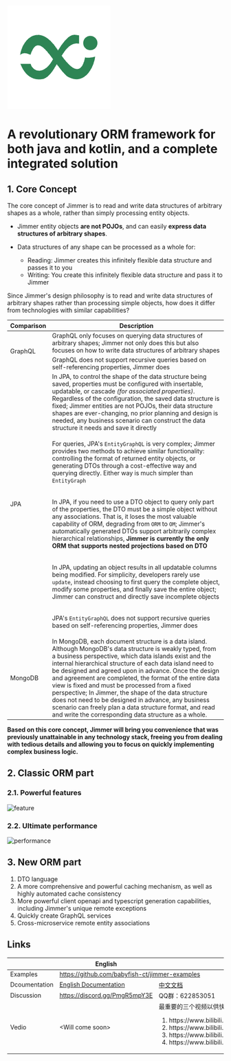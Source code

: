 
[![logo](logo.png)](https://babyfish-ct.github.io/jimmer/)

# A revolutionary ORM framework for both java and kotlin, and a complete integrated solution

## 1. Core Concept

The core concept of Jimmer is to read and write data structures of arbitrary shapes as a whole, rather than simply processing entity objects.

-   Jimmer entity objects **are not POJOs**, and can easily **express data structures of arbitrary shapes**.

-   Data structures of any shape can be processed as a whole for:

    -   Reading: Jimmer creates this infinitely flexible data structure and passes it to you
    -   Writing: You create this infinitely flexible data structure and pass it to Jimmer

Since Jimmer's design philosophy is to read and write data structures of arbitrary shapes rather than processing simple objects, how does it differ from technologies with similar capabilities?

<table>
<thead>
<tr>
<th>Comparison</th>
<th>Description</th>
</tr>
</thead>
<tbody>
<tr>
<td rowspan="2">GraphQL</td>
<td>GraphQL only focuses on querying data structures of arbitrary shapes; Jimmer not only does this but also focuses on how to write data structures of arbitrary shapes</td>
</tr>
<tr>
<td>GraphQL does not support recursive queries based on self-referencing properties, Jimmer does</td>
</tr>
<tr>
<td rowspan="5">JPA</td>
<td>In JPA, to control the shape of the data structure being saved, properties must be configured with insertable, updatable, or cascade <i>(for associated properties)</i>.
Regardless of the configuration, the saved data structure is fixed; Jimmer entities are not POJOs, their data structure shapes are ever-changing,
no prior planning and design is needed, any business scenario can construct the data structure it needs and save it directly</td>
</tr>
<tr>
<td>

For queries, JPA's `EntityGraphQL` is very complex; Jimmer provides two methods to achieve similar functionality:
controlling the format of returned entity objects, or generating DTOs through a cost-effective way and querying directly. Either way is much simpler than `EntityGraph`

</td>
</tr>
<tr>
<td>

In JPA, if you need to use a DTO object to query only part of the properties, the DTO must be a simple object without any associations. That is, it loses the most valuable capability of ORM, degrading from `ORM` to `OM`;
Jimmer's automatically generated DTOs support arbitrarily complex hierarchical relationships, **Jimmer is currently the only ORM that supports nested projections based on DTO**

</td>
</tr>
<tr>
<td>

In JPA, updating an object results in all updatable columns being modified. For simplicity, developers rarely use `update`, instead choosing to first query the complete object, modify some properties, and finally save the entire object; Jimmer can construct and directly save incomplete objects

</td>
</tr>
<tr>
<td>

JPA's `EntityGraphQL` does not support recursive queries based on self-referencing properties, Jimmer does

</td>
</tr>
<tr>
<td>MongoDB</td>
<td>
In MongoDB, each document structure is a data island. Although MongoDB's data structure is weakly typed, from a business perspective, which data islands exist and the internal hierarchical structure of each data island need to be designed and agreed upon in advance.
Once the design and agreement are completed, the format of the entire data view is fixed and must be processed from a fixed perspective;
In Jimmer, the shape of the data structure does not need to be designed in advance, any business scenario can freely plan a data structure format, and read and write the corresponding data structure as a whole.
</td>
</tr>
</tbody>
</table>

**Based on this core concept, Jimmer will bring you convenience that was previously unattainable in any technology stack, 
freeing you from dealing with tedious details and allowing you to focus on quickly implementing complex business logic.**

## 2. Classic ORM part

### 2.1. Powerful features
![feature](./feature.svg)

### 2.2. Ultimate performance
![performance](./performance.jpg)

## 3. New ORM part

1. DTO language
2. A more comprehensive and powerful caching mechanism, as well as highly automated cache consistency
3. More powerful client openapi and typescript generation capabilities, including Jimmer's unique remote exceptions
4. Quickly create GraphQL services
5. Cross-microservice remote entity associations

## Links

<table>
<thead>
<tr>
<th></th>
<th>English</th>
<th>中文</th>
</tr>
</thead>
<tr>
<td>Examples</td>
<td colspan="2">
<a href="https://github.com/babyfish-ct/jimmer-examples">https://github.com/babyfish-ct/jimmer-examples</a>
</td>
</tr>
<tr>
<td>Dcoumentation</td>
<td>
<a href="https://babyfish-ct.github.io/jimmer-doc/">English Documentation
</td>
<td>
<a href="https://babyfish-ct.github.io/jimmer-doc/zh">中文文档</a>
</td>
</tr>
<tr>
<td>Discussion</td>
<td><a href="https://discord.gg/PmgR5mpY3E">https://discord.gg/PmgR5mpY3E</a></td>
<td>QQ群：622853051</td>
</tr>
<tr>
<td>Vedio</td>
<td>&lt;Will come soon&gt;</td>
<td>
最重要的三个视频以供快速了解，请按顺序观看
<ol>
<li>https://www.bilibili.com/video/BV1yG411B74x</li>
<li>https://www.bilibili.com/video/BV1rc411x71Q</li>
<li>https://www.bilibili.com/video/BV1a94y1u7XT</li>
<li>https://www.bilibili.com/video/BV1jypxeEEuF</li>
</ol>
</td>
</tr>
</table>
